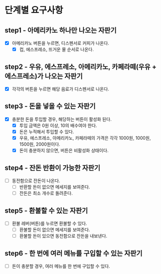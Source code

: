 # 단계별 요구사항

## step1 - 아메리카노 하나만 나오는 자판기

- [x] 아메리카노 버튼을 누르면, 디스펜서로 커피가 나온다.
  - [x] 컵, 에스프레소, 뜨거운 물 순서로 나온다.

## step2 - 우유, 에스프레소, 아메리카노, 카페라떼(우유 + 에스프레소)가 나오는 자판기

- [x] 각각의 버튼을 누르면 해당 음료가 디스펜서로 나온다.

## step3 - 돈을 넣을 수 있는 자판기

- [x] 충분한 돈을 투입할 경우, 해당하는 버튼이 활성화 된다.
  - [x] 투입 금액은 0원 이상, 10의 배수여야 한다.
  - [x] 돈은 누적해서 투입할 수 있다.
  - [x] 우유, 에스프레소, 아메리카노, 카페라떼의 가격은 각각 1000원, 1000원, 1500원, 2000원이다.
  - [x] 돈이 충분하지 않으면, 버튼은 비활성화 상태이다.

## step4 - 잔돈 반환이 가능한 자판기

- [ ] 동전함으로 잔돈이 나온다.
  - [ ] 반환할 돈이 없으면 메세지를 보여준다.
  - [ ] 잔돈은 최소 개수로 돌려준다.

## step5 - 환불할 수 있는 자판기

- [ ] 환불 레버(버튼)를 누르면 환불할 수 있다.
  - [ ] 환불할 돈이 없으면 메세지를 보여준다.
  - [ ] 환불할 돈이 있으면 동전함으로 잔돈을 내보낸다.

## step6 - 한 번에 여러 메뉴를 구입할 수 있는 자판기

- [ ] 돈이 충분할 경우, 여러 메뉴를 한 번에 구입할 수 있다.
